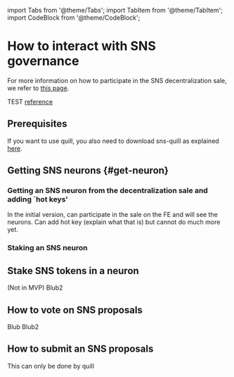 import Tabs from '@theme/Tabs';
import TabItem from '@theme/TabItem';
import CodeBlock from '@theme/CodeBlock';

# How to interact with SNS governance
<!-- TODO 
Intro
* In general, there are two main ways to interact with an SNS: FE & sns-quill.
** quill is more secure because ...
** FE might exist also in the dapp (e.g., OC). To learn more about those, refer to the 
respective projects. Here we explain NNS FE dapp UI.
* Note that in the very first version fo the SNS, some interactions are only possible
on sns-quill
-->
For more information on how to participate in the SNS decentralization sale, we refer to
[this page](sale-interaction.md).

TEST [reference](./../../developer-docs/functionality/sns/deployment.md/#step3)



## Prerequisites 
If you want to use quill, you also need to download sns-quill as explained
[here](https://github.com/dfinity/sns-quill#download).

## Getting SNS neurons {#get-neuron}
<!-- TODO:
Before participating, you need a neuron.
Two ways to get one
1) participate in the [SNS decentralization sale](sale-interaction.md)
    and getting SNS neurons.
2) (once liquid tokens) have SNS tokens and stake them.
-->

### Getting an SNS neuron from the decentralization sale and adding `hot keys'
<Tabs>
  <TabItem value="FE-get-neuron" label='SNS Frontend'>

In the initial version, can participate in the sale on the FE and will see the neurons.
Can add hot key (explain what that is) but cannot do much more yet.
 
  </TabItem>
  <TabItem value="quill-get-neuron" label='SNS quill'>

  </TabItem>
</Tabs>

### Staking an SNS neuron
<!-- Initially only possible on quill -->

## Stake SNS tokens in a neuron
<Tabs>
  <TabItem value="FE-stake" label='SNS Frontend'>
 (Not in MVP)
  </TabItem>
  <TabItem value="quill-stake" label='SNS quill'>
Blub2
  </TabItem>
</Tabs>

## How to vote on SNS proposals
<Tabs>
  <TabItem value="FE" label='SNS Frontend'>
Blub
  </TabItem>
  <TabItem value="quill" label='SNS quill'>
Blub2
  </TabItem>
</Tabs>

## How to submit an SNS proposals
This can only be done by quill